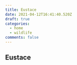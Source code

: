 ```yaml
---
title: Eustace
date: 2021-04-12T16:41:40.520Z
draft: true
categories:
  - home
  - wildlife
comments: false
---
```

## Eustace